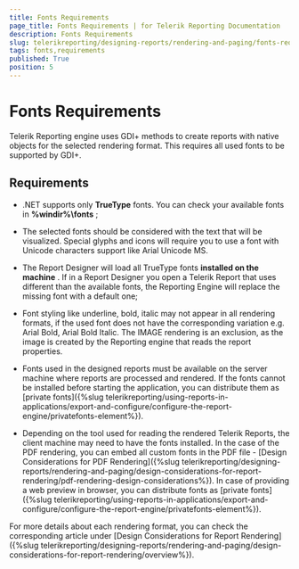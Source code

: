```yaml
---
title: Fonts Requirements
page_title: Fonts Requirements | for Telerik Reporting Documentation
description: Fonts Requirements
slug: telerikreporting/designing-reports/rendering-and-paging/fonts-requirements
tags: fonts,requirements
published: True
position: 5
---
```


# Fonts Requirements



Telerik Reporting engine uses GDI+ methods to create reports with native objects for the selected rendering format. This requires all used fonts to be supported by GDI+.       

## Requirements

* .NET supports only __TrueType__  fonts. You can check your available fonts in __%windir%\fonts__ ;             

* The selected fonts should be considered with the text that will be visualized. Special glyphs and icons will require you to use a font with Unicode characters support like Arial Unicode MS.             

* The Report Designer will load all TrueType fonts __installed on the machine__ . If in a Report Designer you open a Telerik Report that uses different than the available fonts, the Reporting Engine will replace the missing font with a default one;             

* Font styling like underline, bold, italic may not appear in all rendering formats, if the used font does not have the corresponding variation e.g. Arial Bold, Arial Bold Italic. The IMAGE rendering is an exclusion, as the image is created by the Reporting engine that reads the report properties.             

* Fonts used in the designed reports must be available on the server machine where reports are processed and rendered. If the fonts cannot be installed before starting the application, you can distribute them as [private fonts]({%slug telerikreporting/using-reports-in-applications/export-and-configure/configure-the-report-engine/privatefonts-element%}).             

* Depending on the tool used for reading the rendered Telerik Reports, the client machine may need to have the fonts installed. In the case of the PDF rendering, you can embed all custom fonts in the PDF file - [Design Considerations for PDF Rendering]({%slug telerikreporting/designing-reports/rendering-and-paging/design-considerations-for-report-rendering/pdf-rendering-design-considerations%}). In case of providing a web preview in browser, you can distribute fonts as [private fonts]({%slug telerikreporting/using-reports-in-applications/export-and-configure/configure-the-report-engine/privatefonts-element%}).             

For more details about each rendering format, you can check the corresponding article under [Design Considerations for Report Rendering]({%slug telerikreporting/designing-reports/rendering-and-paging/design-considerations-for-report-rendering/overview%}).         
